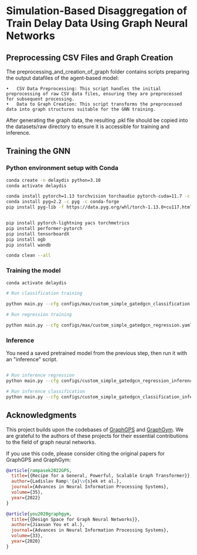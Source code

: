 # Simulation-Based Disaggregation of Train Delay Data Using Graph Neural Networks

## Preprocessing CSV Files and Graph Creation


The preprocessing_and_creation_of_graph folder contains scripts preparing the output datafiles of the agent-based model:

	•	CSV Data Preprocessing: This script handles the initial preprocessing of raw CSV data files, ensuring they are preprocessed for subsequent processing.
	•	Data to Graph Creation: This script transforms the preprocessed data into graph structures suitable for the GNN training. 

After generating the graph data, the resulting .pkl file should be copied into the datasets/raw directory to ensure it is accessible for training and inference.




## Training the GNN
### Python environment setup with Conda

```bash
conda create -n delaydis python=3.10
conda activate delaydis

conda install pytorch=1.13 torchvision torchaudio pytorch-cuda=11.7 -c pytorch -c nvidia
conda install pyg=2.2 -c pyg -c conda-forge
pip install pyg-lib -f https://data.pyg.org/whl/torch-1.13.0+cu117.html


pip install pytorch-lightning yacs torchmetrics
pip install performer-pytorch
pip install tensorboardX
pip install ogb
pip install wandb

conda clean --all
```


### Training the model
```bash
conda activate delaydis

# Run classification training

python main.py --cfg configs/max/custom_simple_gatedgcn_classification.yaml

# Run regression training

python main.py --cfg configs/max/custom_simple_gatedgcn_regression.yaml

```


### Inference 
You need a saved pretrained model from the previous step, then run it with an "inference" script.

```bash

# Run inference regression
python main.py --cfg configs/custom_simple_gatedgcn_regression_inference.yaml

# Run inference classification
python main.py --cfg configs/custom_simple_gatedgcn_classification_inference.yaml

```


## Acknowledgments

This project builds upon the codebases of [GraphGPS](https://github.com/rampasek/GraphGPS) and [GraphGym](https://github.com/snap-stanford/GraphGym). We are grateful to the authors of these projects for their essential contributions to the field of graph neural networks.

If you use this code, please consider citing the original papers for GraphGPS and GraphGym:

```bibtex
@article{rampasek2022GPS,
  title={{Recipe for a General, Powerful, Scalable Graph Transformer}}, 
  author={Ladislav Ramp\'{a}\v{s}ek et al.},
  journal={Advances in Neural Information Processing Systems},
  volume={35},
  year={2022}
}

@article{you2020graphgym,
  title={{Design Space for Graph Neural Networks}},
  author={Jiaxuan You et al.},
  journal={Advances in Neural Information Processing Systems},
  volume={33},
  year={2020}
}


